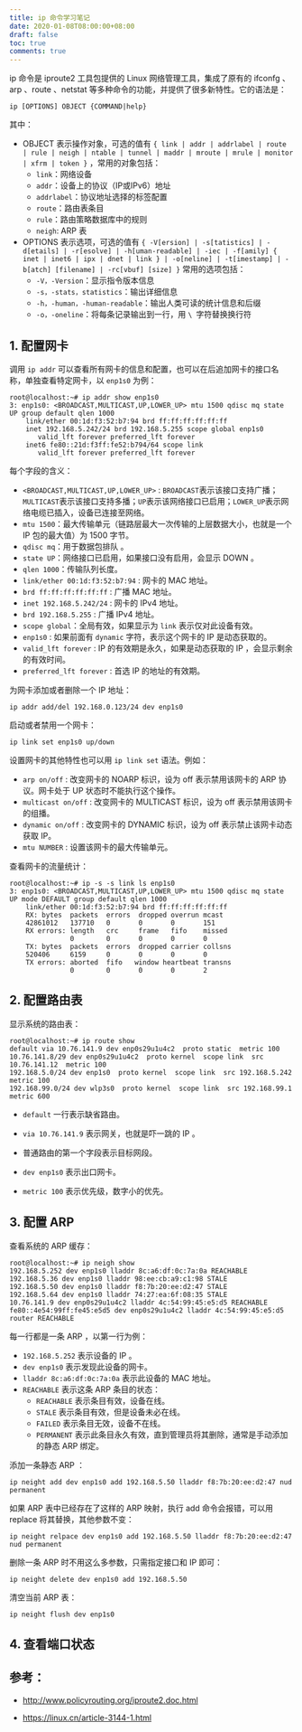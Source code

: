 ```yaml
---
title: ip 命令学习笔记
date: 2020-01-08T08:00:00+08:00
draft: false
toc: true
comments: true
---
```



ip 命令是 iproute2 工具包提供的 Linux 网络管理工具，集成了原有的 ifconfg 、arp 、route 、netstat 等多种命令的功能，并提供了很多新特性。它的语法是：

```shell
ip [OPTIONS] OBJECT {COMMAND|help}
```

其中：

* OBJECT 表示操作对象，可选的值有 `{ link | addr | addrlabel | route | rule | neigh | ntable | tunnel | maddr | mroute | mrule | monitor | xfrm | token }` ，常用的对象包括：
  * `link`：网络设备
  * `addr`：设备上的协议（IP或IPv6）地址
  * `addrlabel`：协议地址选择的标签配置
  * `route`：路由表条目
  * `rule`：路由策略数据库中的规则
  * `neigh`: ARP 表
* OPTIONS 表示选项，可选的值有 `{ -V[ersion] | -s[tatistics] | -d[etails] | -r[esolve] | -h[uman-readable] | -iec | -f[amily] { inet | inet6 | ipx | dnet | link } | -o[neline] | -t[imestamp] | -b[atch] [filename] | -rc[vbuf] [size] }` 常用的选项包括：
  * `-V，-Version`：显示指令版本信息
  * `-s，-stats，statistics`：输出详细信息
  * `-h，-human，-human-readable`：输出人类可读的统计信息和后缀
  * `-o，-oneline`：将每条记录输出到一行，用 `\ `字符替换换行符

## 1. 配置网卡

调用 `ip addr` 可以查看所有网卡的信息和配置，也可以在后追加网卡的接口名称，单独查看特定网卡，以 `enp1s0` 为例：

```shell
root@localhost:~# ip addr show enp1s0
3: enp1s0: <BROADCAST,MULTICAST,UP,LOWER_UP> mtu 1500 qdisc mq state UP group default qlen 1000
    link/ether 00:1d:f3:52:b7:94 brd ff:ff:ff:ff:ff:ff
    inet 192.168.5.242/24 brd 192.168.5.255 scope global enp1s0
       valid_lft forever preferred_lft forever
    inet6 fe80::21d:f3ff:fe52:b794/64 scope link 
       valid_lft forever preferred_lft forever
```

每个字段的含义：

* `<BROADCAST,MULTICAST,UP,LOWER_UP>` : `BROADCAST`表示该接口支持广播；`MULTICAST`表示该接口支持多播；`UP`表示该网络接口已启用；`LOWER_UP`表示网络电缆已插入，设备已连接至网络。
* `mtu 1500`：最大传输单元（链路层最大一次传输的上层数据大小，也就是一个 IP 包的最大值）为 1500 字节。
* `qdisc mq`：用于数据包排队 。
* `state UP`：网络接口已启用，如果接口没有启用，会显示 DOWN 。
* `qlen 1000`：传输队列长度。
* `link/ether 00:1d:f3:52:b7:94` : 网卡的 MAC 地址。
* `brd ff:ff:ff:ff:ff:ff` : 广播 MAC 地址。
* `inet 192.168.5.242/24` : 网卡的 IPv4 地址。
* `brd 192.168.5.255` : 广播 IPv4 地址。
* `scope global`：全局有效，如果显示为 `link` 表示仅对此设备有效。
* `enp1s0` : 如果前面有 `dynamic` 字符，表示这个网卡的 IP 是动态获取的。
* `valid_lft forever` :  IP 的有效期是永久，如果是动态获取的 IP ，会显示剩余的有效时间。
* `preferred_lft forever` :  首选 IP 的地址的有效期。

为网卡添加或者删除一个 IP 地址：

```shell
ip addr add/del 192.168.0.123/24 dev enp1s0
```

启动或者禁用一个网卡：

```shell
ip link set enp1s0 up/down
```

设置网卡的其他特性也可以用 `ip link set` 语法。例如：

* `arp on/off` : 改变网卡的 NOARP 标识，设为 off 表示禁用该网卡的 ARP 协议。网卡处于 UP 状态时不能执行这个操作。
* `multicast on/off` : 改变网卡的 MULTICAST 标识，设为 off 表示禁用该网卡的组播。
* `dynamic on/off` : 改变网卡的 DYNAMIC 标识，设为 off 表示禁止该网卡动态获取 IP。
* `mtu NUMBER` : 设置该网卡的最大传输单元。

查看网卡的流量统计：

```shell
root@localhost:~# ip -s -s link ls enp1s0
3: enp1s0: <BROADCAST,MULTICAST,UP,LOWER_UP> mtu 1500 qdisc mq state UP mode DEFAULT group default qlen 1000
    link/ether 00:1d:f3:52:b7:94 brd ff:ff:ff:ff:ff:ff
    RX: bytes  packets  errors  dropped overrun mcast   
    42861012   137710   0       0       0       151     
    RX errors: length   crc     frame   fifo    missed
               0        0       0       0       0       
    TX: bytes  packets  errors  dropped carrier collsns 
    520406     6159     0       0       0       0       
    TX errors: aborted  fifo   window heartbeat transns
               0        0       0       0       2       
```



## 2. 配置路由表

显示系统的路由表：

```shell
root@localhost:~# ip route show
default via 10.76.141.9 dev enp0s29u1u4c2  proto static  metric 100 
10.76.141.8/29 dev enp0s29u1u4c2  proto kernel  scope link  src 10.76.141.12  metric 100 
192.168.5.0/24 dev enp1s0  proto kernel  scope link  src 192.168.5.242  metric 100 
192.168.99.0/24 dev wlp3s0  proto kernel  scope link  src 192.168.99.1  metric 600 
```

* `default` 一行表示缺省路由。

* `via 10.76.141.9` 表示网关，也就是吓一跳的 IP 。

* 普通路由的第一个字段表示目标网段。

* `dev enp1s0` 表示出口网卡。

* `metric 100` 表示优先级，数字小的优先。

  

## 3. 配置 ARP

查看系统的 ARP 缓存：

```shell
root@localhost:~# ip neigh show
192.168.5.252 dev enp1s0 lladdr 8c:a6:df:0c:7a:0a REACHABLE
192.168.5.36 dev enp1s0 lladdr 98:ee:cb:a9:c1:98 STALE
192.168.5.50 dev enp1s0 lladdr f8:7b:20:ee:d2:47 STALE
192.168.5.64 dev enp1s0 lladdr 74:27:ea:6f:08:35 STALE
10.76.141.9 dev enp0s29u1u4c2 lladdr 4c:54:99:45:e5:d5 REACHABLE
fe80::4e54:99ff:fe45:e5d5 dev enp0s29u1u4c2 lladdr 4c:54:99:45:e5:d5 router REACHABLE
```

每一行都是一条 ARP ，以第一行为例：

* `192.168.5.252` 表示设备的 IP 。
* `dev enp1s0` 表示发现此设备的网卡。
* `lladdr 8c:a6:df:0c:7a:0a` 表示此设备的 MAC 地址。
* `REACHABLE` 表示这条 ARP 条目的状态：
  * `REACHABLE` 表示条目有效，设备在线。
  * `STALE` 表示条目有效，但是设备未必在线。
  * `FAILED` 表示条目无效，设备不在线。
  * `PERMANENT` 表示此条目永久有效，直到管理员将其删除，通常是手动添加的静态 ARP 绑定。

添加一条静态 ARP ：

```shell
ip neight add dev enp1s0 add 192.168.5.50 lladdr f8:7b:20:ee:d2:47 nud permanent
```

如果 ARP 表中已经存在了这样的 ARP 映射，执行 add 命令会报错，可以用 replace 将其替换，其他参数不变：

```shell
ip neight relpace dev enp1s0 add 192.168.5.50 lladdr f8:7b:20:ee:d2:47 nud permanent
```

删除一条 ARP 时不用这么多参数，只需指定接口和 IP 即可：

```shell
ip neight delete dev enp1s0 add 192.168.5.50
```

清空当前 ARP 表：

```shell
ip neight flush dev enp1s0
```



## 4. 查看端口状态





## 参考：

* <http://www.policyrouting.org/iproute2.doc.html>

* <https://linux.cn/article-3144-1.html>

  

